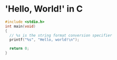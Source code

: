 # 'Hello, World!' in C
```C
#include <stdio.h>
int main(void)
{
  // %s is the string format conversion specifier
  printf("%s", "Hello, world!\n");

  return 0;
}
```
